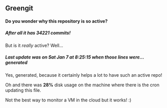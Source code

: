## Greengit

#### Do you wonder why this repository is so active?

##### After all it has 34221 commits!

But is it *really* active? Well...

##### Last update was on Sat Jan 7 at 8:25:15 when those lines were... generated

Yes, generated, because it certainly helps a lot to have such an active repo!

Oh and there was **28%** disk usage on the machine
where there is the cron updating this file.

Not the best way to monitor a VM in the cloud but it works! :)
